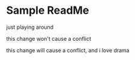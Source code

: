 # Sample ReadMe

just playing around

this change won't cause a conflict

this change will cause a conflict, and i love drama